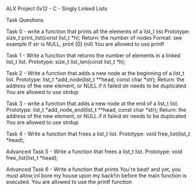 ALX Project 0x12 - C - Singly Linked Lists

Task Questions

Task 0 - write a function that prints all the elements of a list_t list
Prototype: size_t print_list(const list_t *h);
Return: the number of nodes
Format: see example
If str is NULL, print [0] (nil)
You are allowed to use printf

Task 1 - Write a function that returns the number of elements in a linked list_t list.
Prototype: size_t list_len(const list_t *h);

Task 2 - Write a function that adds a new node at the beginning of a list_t list.
Prototype: list_t *add_node(list_t **head, const char *str);
Return: the address of the new element, or NULL if it failed
str needs to be duplicated
You are allowed to use strdup

Task 3 - write a function that adds a new node at the end of a list_t list.
Prototype: list_t *add_node_end(list_t **head, const char *str);
Return: the address of the new element, or NULL if it failed
str needs to be duplicated
You are allowed to use strdup

Task 4 - Write a function that frees a list_t list.
Prototype: void free_list(list_t *head);

Advanced Task 5 - Write a function that frees a list_t list.
Prototype: void free_list(list_t *head);

Advanced Task 6 - Write a function that prints You're beat! and yet, you must allow,\nI bore my house upon my back!\n before the main function is executed.
 You are allowed to use the printf function

